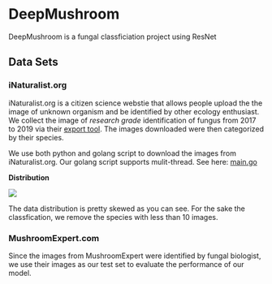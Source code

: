 # DeepMushroom
DeepMushroom is a fungal classficiation project using ResNet

## Data Sets
### iNaturalist.org
iNaturalist.org is a citizen science webstie that allows people upload the the image of unknown organism and be identified by other ecology enthusiast. We collect the image of *research grade* identification of fungus from 2017 to 2019 via their [export tool](https://www.inaturalist.org/observations/export). The images downloaded were then categorized by their species.

We use both python and golang script to download the images from iNaturalist.org. Our golang script supports mulit-thread. See here: [main.go](https://github.com/Olament/DeepMushroom/blob/master/DataCollection/main.go)

**Distribution** 

![](https://github.com/Olament/DeepMushroom/blob/master/md/distribution.png)

The data distribution is pretty skewed as you can see. For the sake the classfication, we remove the species with less than 10 images.

### MushroomExpert.com
Since the images from MushroomExpert were identified by fungal biologist, we use their images as our test set to evaluate the performance of our model.
